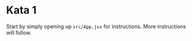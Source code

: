 # Kata 1

Start by simply opening up `src/App.jsx` for instructions. More instructions will follow.
